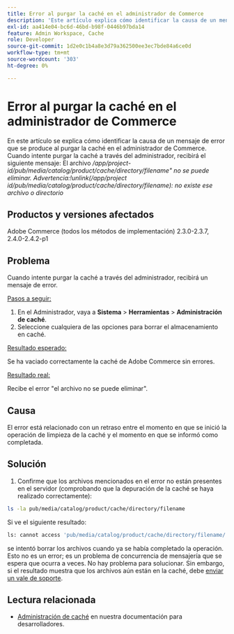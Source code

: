 ```yaml
---
title: Error al purgar la caché en el administrador de Commerce
description: 'Este artículo explica cómo identificar la causa de un mensaje de error que se produce al purgar la caché en el administrador de Commerce. Cuando intente purgar la caché a través del administrador, recibirá el siguiente mensaje:'
exl-id: aa414e04-bc6d-46bd-b98f-0446b97bda14
feature: Admin Workspace, Cache
role: Developer
source-git-commit: 1d2e0c1b4a8e3d79a362500ee3ec7bde84a6ce0d
workflow-type: tm+mt
source-wordcount: '303'
ht-degree: 0%

---
```


# Error al purgar la caché en el administrador de Commerce

En este artículo se explica cómo identificar la causa de un mensaje de error que se produce al purgar la caché en el administrador de Commerce. Cuando intente purgar la caché a través del administrador, recibirá el siguiente mensaje:
El archivo */app/project-id/pub/media/catalog/product/cache/directory/filename&quot; no se puede eliminar. Advertencia:!unlink(/app/project id/pub/media/catalog/product/cache/directory/filename): no existe ese archivo o directorio*

## Productos y versiones afectados

Adobe Commerce (todos los métodos de implementación) 2.3.0-2.3.7, 2.4.0-2.4.2-p1

## Problema

Cuando intente purgar la caché a través del administrador, recibirá un mensaje de error.

<u>Pasos a seguir:</u>

1. En el Administrador, vaya a **Sistema** > **Herramientas** > **Administración de caché**.
1. Seleccione cualquiera de las opciones para borrar el almacenamiento en caché.

<u>Resultado esperado:</u>

Se ha vaciado correctamente la caché de Adobe Commerce sin errores.

<u>Resultado real:</u>

Recibe el error &quot;el archivo no se puede eliminar&quot;.

## Causa

El error está relacionado con un retraso entre el momento en que se inició la operación de limpieza de la caché y el momento en que se informó como completada.

## Solución

1. Confirme que los archivos mencionados en el error no están presentes en el servidor (comprobando que la depuración de la caché se haya realizado correctamente):

```bash
ls -la pub/media/catalog/product/cache/directory/filename
```

Si ve el siguiente resultado:

```bash
ls: cannot access 'pub/media/catalog/product/cache/directory/filename/': No such file or directory
```

se intentó borrar los archivos cuando ya se había completado la operación. Esto no es un error; es un problema de concurrencia de mensajería que se espera que ocurra a veces. No hay problema para solucionar.
Sin embargo, si el resultado muestra que los archivos aún están en la caché, debe [enviar un vale de soporte](/help/help-center-guide/help-center/magento-help-center-user-guide.md#submit-ticket).

## Lectura relacionada

* [Administración de caché](https://docs.magento.com/user-guide/system/cache-management.html) en nuestra documentación para desarrolladores.
